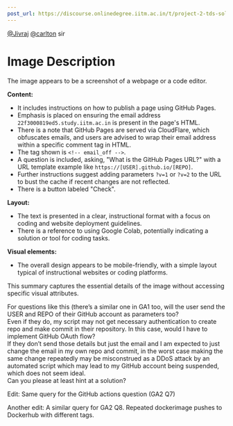 ```yaml
---
post_url: https://discourse.onlinedegree.iitm.ac.in/t/project-2-tds-solver-discussion-thread/169029/86
---
```

[@Jivraj](/u/jivraj) [@carlton](/u/carlton) sir

# Image Description

The image appears to be a screenshot of a webpage or a code editor. 

**Content:**
- It includes instructions on how to publish a page using GitHub Pages. 
- Emphasis is placed on ensuring the email address `22f3000819ed5.study.iitm.ac.in` is present in the page's HTML.
- There is a note that GitHub Pages are served via CloudFlare, which obfuscates emails, and users are advised to wrap their email address within a specific comment tag in HTML.
- The tag shown is `<!-- email_off -->`.
- A question is included, asking, "What is the GitHub Pages URL?" with a URL template example like `https://[USER].github.io/[REPO]`.
- Further instructions suggest adding parameters `?v=1` or `?v=2` to the URL to bust the cache if recent changes are not reflected.
- There is a button labeled "Check".
  
**Layout:**
- The text is presented in a clear, instructional format with a focus on coding and website deployment guidelines.
- There is a reference to using Google Colab, potentially indicating a solution or tool for coding tasks. 

**Visual elements:**
- The overall design appears to be mobile-friendly, with a simple layout typical of instructional websites or coding platforms. 

This summary captures the essential details of the image without accessing specific visual attributes.

  
For questions like this (there’s a similar one in GA1 too, will the user send the USER and REPO of their GitHub account as parameters too?  
Even if they do, my script may not get necessary authentication to create repo and make commit in their repository. In this case, would I have to implement GitHub OAuth flow?  
If they don’t send those details but just the email and I am expected to just change the email in my own repo and commit, in the worst case making the same change repeatedly may be misconstrued as a DDoS attack by an automated script which may lead to my GitHub account being suspended, which does not seem ideal.  
Can you please at least hint at a solution?

Edit: Same query for the GitHub actions question (GA2 Q7)

Another edit: A similar query for GA2 Q8. Repeated dockerimage pushes to Dockerhub with different tags.